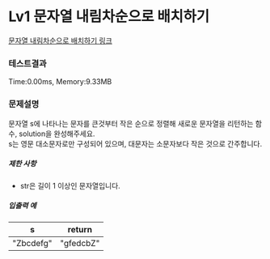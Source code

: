 # Lv1 문자열 내림차순으로 배치하기
 [문자열 내림차순으로 배치하기 링크]("https://school.programmers.co.kr/learn/courses/30/lessons/12917")

### 테스트결과
 Time:0.00ms, Memory:9.33MB

### 문제설명
<p>문자열 s에 나타나는 문자를 큰것부터 작은 순으로 정렬해 새로운 문자열을 리턴하는 함수, solution을 완성해주세요.<br>
s는 영문 대소문자로만 구성되어 있으며, 대문자는 소문자보다 작은 것으로 간주합니다.</p>

<h5>제한 사항</h5>

<ul>
    <li>str은 길이 1 이상인 문자열입니다.</li>
</ul>

<h5>입출력 예</h5>
<table class="table">
<thead><tr>
    <th>s</th>
    <th>return</th>
</tr>
</thead>
<tbody><tr>
    <td>"Zbcdefg"</td>
    <td>"gfedcbZ"</td>
</tr>
</tbody>
</table>